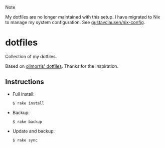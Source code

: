 > [!NOTE]
>
> My dotfiles are no longer maintained with this setup. I have migrated to Nix
> to manage my system configuration. See
> [gustavclausen/nix-config](https://github.com/gustavclausen/nix-config).

# dotfiles

Collection of my dotfiles.

Based on [olimorris' dotfiles](https://github.com/olimorris/dotfiles). Thanks
for the inspiration.

## Instructions

- Full install:

  ```shell
  $ rake install
  ```

- Backup:

  ```shell
  $ rake backup
  ```

- Update and backup:

  ```shell
  $ rake sync
  ```
